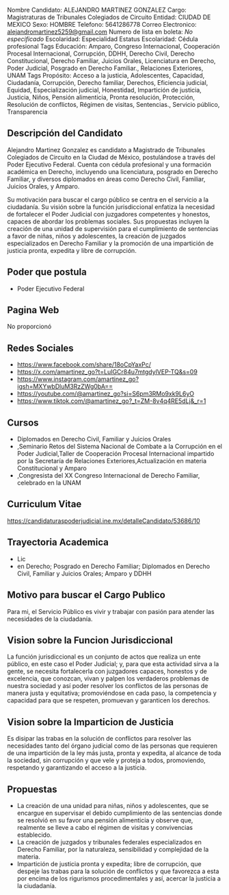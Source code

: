 Nombre Candidato: ALEJANDRO MARTINEZ GONZALEZ
Cargo: Magistraturas de Tribunales Colegiados de Circuito
Entidad: CIUDAD DE MEXICO
Sexo: HOMBRE
Telefono: 5641286778
Correo Electronico: alejandromartinez5259@gmail.com
Numero de lista en boleta: *No especificado*
Escolaridad: Especialidad
Estatus Escolaridad: Cédula profesional
Tags Educación: Amparo, Congreso Internacional, Cooperación Procesal Internacional, Corrupción, DDHH, Derecho Civil, Derecho Constitucional, Derecho Familiar, Juicios Orales, Licenciatura en Derecho, Poder Judicial, Posgrado en Derecho Familiar., Relaciones Exteriores, UNAM
Tags Propósito: Acceso a la justicia, Adolescentes, Capacidad, Ciudadanía, Corrupción, Derecho familiar, Derechos, Eficiencia judicial, Equidad, Especialización judicial, Honestidad, Impartición de justicia, Justicia, Niños, Pensión alimenticia, Pronta resolución, Protección, Resolución de conflictos, Régimen de visitas, Sentencias., Servicio público, Transparencia


## Descripción del Candidato 

Alejandro Martinez Gonzalez es candidato a Magistrado de Tribunales Colegiados de Circuito en la Ciudad de México, postulándose a través del Poder Ejecutivo Federal. Cuenta con cédula profesional y una formación académica en Derecho, incluyendo una licenciatura, posgrado en Derecho Familiar, y diversos diplomados en áreas como Derecho Civil, Familiar, Juicios Orales, y Amparo. 

Su motivación para buscar el cargo público se centra en el servicio a la ciudadanía. Su visión sobre la función jurisdiccional enfatiza la necesidad de fortalecer el Poder Judicial con juzgadores competentes y honestos, capaces de abordar los problemas sociales. Sus propuestas incluyen la creación de una unidad de supervisión para el cumplimiento de sentencias a favor de niñas, niños y adolescentes, la creación de juzgados especializados en Derecho Familiar y la promoción de una impartición de justicia pronta, expedita y libre de corrupción.


## Poder que postula

- Poder Ejecutivo Federal


## Pagina Web

No proporcionó


## Redes Sociales

- https://www.facebook.com/share/18oCpYaxPc/
- https://x.com/amartinez_go?t=LuIGCr84u7mtgdylVEP-TQ&s=09
- https://www.instagram.com/amartinez_go?igsh=MXYwbDluM3RzZWg0bA==
- https://youtube.com/@amartinez_go?si=S6pm3RMo9xk9L6yO
- https://www.tiktok.com/@amartinez_go?_t=ZM-8v4q4RE5dLj&_r=1


## Cursos

- Diplomados en Derecho Civil, Familiar y Juicios Orales
- ,Seminario Retos del Sistema Nacional de Combate a la Corrupción en el Poder Judicial,Taller de Cooperación Procesal Internacional impartido por la Secretaría de Relaciones Exteriores,Actualización en materia Constitucional y Amparo
- ,Congresista del XX Congreso Internacional de Derecho Familiar, celebrado en la UNAM


## Curriculum Vitae

https://candidaturaspoderjudicial.ine.mx/detalleCandidato/53686/10


## Trayectoria Academica

- Lic
- en Derecho; Posgrado en Derecho Familiar; Diplomados en Derecho Civil, Familiar y Juicios Orales; Amparo y DDHH


## Motivo para buscar el Cargo Publico

Para mi, el Servicio Público es vivir y trabajar con pasión para atender las necesidades de la ciudadanía.


## Vision sobre la Funcion Jurisdiccional

La función jurisdiccional es un conjunto de actos que realiza un ente público, en este caso el Poder Judicial; y, para que esta actividad sirva a la gente, se necesita fortalecerla con juzgadores capaces, honestos y de excelencia, que conozcan, vivan y palpen los verdaderos problemas de nuestra sociedad y así poder resolver los conflictos de las personas de manera justa y equitativa; promoviéndose en cada paso, la competencia y capacidad para que se respeten, promuevan y garanticen los derechos.


## Vision sobre la Imparticion de Justicia

Es disipar las trabas en la solución de conflictos para resolver las necesidades tanto del órgano judicial como de las personas que requieren de una impartición de la ley más justa, pronta y expedita, al alcance de toda la sociedad, sin corrupción y que vele y proteja a todos, promoviendo, respetando y garantizando el acceso a la justicia.


## Propuestas

- La creación de una unidad para niñas, niños y adolescentes, que se encargue en supervisar el debido cumplimiento de las sentencias donde se resolvió en su favor una pensión alimenticia y observe que, realmente se lleve a cabo el régimen de visitas y convivencias establecido.
- La creación de juzgados y tribunales federales especializados en Derecho Familiar, por la naturaleza, sensibilidad y complejidad de la materia.
- Impartición de justicia pronta y expedita; libre de corrupción, que despeje las trabas para la solución de conflictos y que favorezca a esta por encima de los rigurismos procedimentales y así, acercar la justicia a la ciudadanía.

